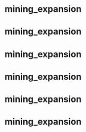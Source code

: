 # mining_expansion
# mining_expansion
# mining_expansion
# mining_expansion
# mining_expansion
# mining_expansion
